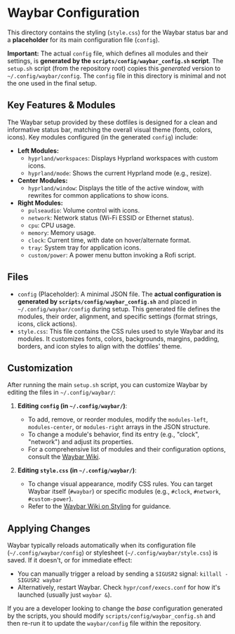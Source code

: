 # Waybar Configuration

This directory contains the styling (`style.css`) for the Waybar status bar and a **placeholder** for its main configuration file (`config`).

**Important:** The actual `config` file, which defines all modules and their settings, is **generated by the `scripts/config/waybar_config.sh` script**. The `setup.sh` script (from the repository root) copies this *generated* version to `~/.config/waybar/config`. The `config` file in this directory is minimal and not the one used in the final setup.

## Key Features & Modules

The Waybar setup provided by these dotfiles is designed for a clean and informative status bar, matching the overall visual theme (fonts, colors, icons). Key modules configured (in the generated `config`) include:

*   **Left Modules:**
    *   `hyprland/workspaces`: Displays Hyprland workspaces with custom icons.
    *   `hyprland/mode`: Shows the current Hyprland mode (e.g., resize).
*   **Center Modules:**
    *   `hyprland/window`: Displays the title of the active window, with rewrites for common applications to show icons.
*   **Right Modules:**
    *   `pulseaudio`: Volume control with icons.
    *   `network`: Network status (Wi-Fi ESSID or Ethernet status).
    *   `cpu`: CPU usage.
    *   `memory`: Memory usage.
    *   `clock`: Current time, with date on hover/alternate format.
    *   `tray`: System tray for application icons.
    *   `custom/power`: A power menu button invoking a Rofi script.

## Files

*   `config` (Placeholder): A minimal JSON file. The **actual configuration is generated by `scripts/config/waybar_config.sh`** and placed in `~/.config/waybar/config` during setup. This generated file defines the modules, their order, alignment, and specific settings (format strings, icons, click actions).
*   `style.css`: This file contains the CSS rules used to style Waybar and its modules. It customizes fonts, colors, backgrounds, margins, padding, borders, and icon styles to align with the dotfiles' theme.

## Customization

After running the main `setup.sh` script, you can customize Waybar by editing the files in `~/.config/waybar/`:

1.  **Editing `config` (in `~/.config/waybar/`)**:
    *   To add, remove, or reorder modules, modify the `modules-left`, `modules-center`, or `modules-right` arrays in the JSON structure.
    *   To change a module's behavior, find its entry (e.g., "clock", "network") and adjust its properties.
    *   For a comprehensive list of modules and their configuration options, consult the [Waybar Wiki](https://github.com/Alexays/Waybar/wiki/Configuration).

2.  **Editing `style.css` (in `~/.config/waybar/`)**:
    *   To change visual appearance, modify CSS rules. You can target Waybar itself (`#waybar`) or specific modules (e.g., `#clock`, `#network`, `#custom-power`).
    *   Refer to the [Waybar Wiki on Styling](https://github.com/Alexays/Waybar/wiki/Styling) for guidance.

## Applying Changes

Waybar typically reloads automatically when its configuration file (`~/.config/waybar/config`) or stylesheet (`~/.config/waybar/style.css`) is saved. If it doesn't, or for immediate effect:

*   You can manually trigger a reload by sending a `SIGUSR2` signal: `killall -SIGUSR2 waybar`
*   Alternatively, restart Waybar. Check `hypr/conf/execs.conf` for how it's launched (usually just `waybar &`).

If you are a developer looking to change the *base* configuration generated by the scripts, you should modify `scripts/config/waybar_config.sh` and then re-run it to update the `waybar/config` file within the repository.
